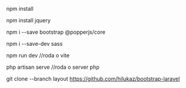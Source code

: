 npm install       

npm install jquery

npm i --save bootstrap @popperjs/core

npm i --save-dev sass          

npm run dev //roda o vite

php artisan serve //roda o server php

git clone --branch layout https://github.com/hilukaz/bootstrap-laravel
